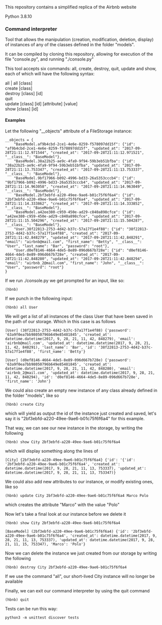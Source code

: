 This repository contains a simplified replica of the Airbnb website  

Python 3.8.10  

### Command interpreter  

Tool that allows the manipulation (creation, modification, deletion, display) of instances of any of the classes defined in the folder "models".  

It can be compiled by cloning this repository, allowing for execution of the file "console.py", and running "./console.py"  

This tool accepts six commands: all, create, destroy, quit, update and show, each of which will have the following syntax:  

all | all [class]  
create [class]  
destroy [class] [id]  
quit  
update [class] [id] [attribute] [value]  
show [class] [id]  

#### Examples
Let the following "__objects" attribute of a FileStorage instance:  
  
```
__objects = {
	"BaseModel.af9b4cbd-2ce1-4e6e-8259-f578097dd15f": {"id": "af9b4cbd-2ce1-4e6e-8259-f578097dd15f", "updated_at": "2017-09-28T21:11:12.971544", "created_at": "2017-09-28T21:11:12.971521", "__class__": "BaseModel"},  
	"BaseModel.38a22b25-ae9c-4fa9-9f94-59b3eb51bfba": {"id": "38a22b25-ae9c-4fa9-9f94-59b3eb51bfba", "updated_at": "2017-09-28T21:11:13.753347", "created_at": "2017-09-28T21:11:13.753337", "__class__": "BaseModel"},  
	"BaseModel.9bf17966-b092-4996-bd33-26a5353cccb4": {"id": "9bf17966-b092-4996-bd33-26a5353cccb4", "updated_at": "2017-09-28T21:11:14.963058", "created_at": "2017-09-28T21:11:14.963049", "__class__": "BaseModel"},  
	"BaseModel.2bf3ebfd-a220-49ee-9ae6-b01c75f6f6a4": {"id": "2bf3ebfd-a220-49ee-9ae6-b01c75f6f6a4", "updated_at": "2017-09-28T21:11:14.333862", "created_at": "2017-09-28T21:11:14.333852", "__class__": "BaseModel"},  
	"BaseModel.a42ee380-c959-450e-ad29-c840a898cfce": {"id": "a42ee380-c959-450e-ad29-c840a898cfce", "updated_at": "2017-09-28T21:11:15.504296", "created_at": "2017-09-28T21:11:15.504287", "__class__": "BaseModel"},  
	"User.38f22813-2753-4d42-b37c-57a17f1e4f88": {"id": "38f22813-2753-4d42-b37c-57a17f1e4f88", "created_at": "2017-09-28T21:11:42.848279", "updated_at": "2017-09-28T21:11:42.848291", "email": "airbnb@mail.com", "first_name": "Betty", "__class__": "User", "last_name": "Bar", "password": "root"},  
	"User.d0ef8146-4664-4de5-8e89-096d667b728e": {"id": "d0ef8146-4664-4de5-8e89-096d667b728e", "created_at": "2017-09-28T21:11:42.848280", "updated_at": "2017-09-28T21:11:42.848294", "email": "airbnb_2@mail.com", "first_name": "John", "__class__": "User", "password": "root"}  
}
```
  
If we run ./console.py we get prompted for an input, like so:  

```(hbnb)```  

If we punch in the following input:

```(hbnb) all User```  

We will get a list of all instances of the class User that have been saved in the path of our storage. Which in this case is as follows

```
[User] (38f22813-2753-4d42-b37c-57a17f1e4f88) {'password': '63a9f0ea7bb98050796b649e85481845', 'created_at': datetime.datetime(2017, 9, 28, 21, 11, 42, 848279), 'email': 'airbnb@mail.com', 'updated_at': datetime.datetime(2017, 9, 28, 21, 11, 42, 848291), 'last_name': 'Bar', 'id': '38f22813-2753-4d42-b37c-57a17f1e4f88', 'first_name': 'Betty'}  

[User] (d0ef8146-4664-4de5-8e89-096d667b728e) {'password': '63a9f0ea7bb98050796b649e85481845', 'created_at': datetime.datetime(2017, 9, 28, 21, 11, 42, 848280), 'email': 'airbnb_2@mail.com', 'updated_at': datetime.datetime(2017, 9, 28, 21, 11, 42, 848294), 'id': 'd0ef8146-4664-4de5-8e89-096d667b728e', 'first_name': 'John'}
```  

We could also create an empty new instance of any class already defined in the folder "models", like so

```(hbnb) create City```  

which will yield as output the id of the instance just created and saved, let's say it is "2bf3ebfd-a220-49ee-9ae6-b01c75f6f6a4" for this example.  

That way, we can see our new instance in the storage, by writing the following  

```(hbnb) show City 2bf3ebfd-a220-49ee-9ae6-b01c75f6f6a4```  

which will display something along the lines of  

```[City] {2bf3ebfd-a220-49ee-9ae6-b01c75f6f6a4} {'id': '{'id': '2bf3ebfd-a220-49ee-9ae6-b01c75f6f6a4', 'created_at': datetime.datetime(2017, 9, 28, 21, 11, 13, 753337), 'updated_at': datetime.datetime(2017, 9, 28, 21, 11, 13, 753347)}```  
  
We could also add new attributes to our instance, or modify existing ones, like so  

```(hbnb) update City 2bf3ebfd-a220-49ee-9ae6-b01c75f6f6a4 Marco Polo```  

which creates the attribute "Marco" with the value "Polo"

Now let's take a final look at our instance before we delete it

```(hbnb) show City 2bf3ebfd-a220-49ee-9ae6-b01c75f6f6a4```  

```[BaseModel] (2bf3ebfd-a220-49ee-9ae6-b01c75f6f6a4) {'id': '2bf3ebfd-a220-49ee-9ae6-b01c75f6f6a4', 'created_at': datetime.datetime(2017, 9, 28, 21, 11, 13, 753337), 'updated_at': datetime.datetime(2017, 9, 28, 21, 11, 15, 753347), 'Marco': 'Polo'}```  

Now we can delete the instance we just created from our storage by writing the following   

```(hbnb) destroy City 2bf3ebfd-a220-49ee-9ae6-b01c75f6f6a4```  

If we use the command "all", our short-lived City instance will no longer be available

Finally, we can exit our command interpreter by using the quit command

```(hbnb) quit```  

Tests can be run this way:  

```python3 -m unittest discover tests```
